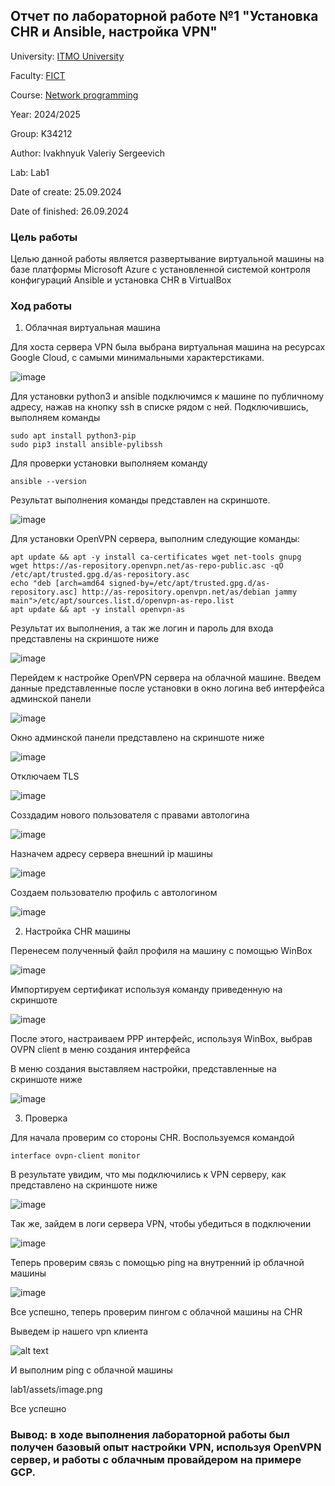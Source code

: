 ## Отчет по лабораторной работе №1 "Установка CHR и Ansible, настройка VPN"

University: [ITMO University](https://itmo.ru/ru/)

Faculty: [FICT](https://fict.itmo.ru)

Course: [Network programming](https://github.com/itmo-ict-faculty/network-programming)

Year: 2024/2025

Group: K34212

Author: Ivakhnyuk Valeriy Sergeevich

Lab: Lab1

Date of create: 25.09.2024

Date of finished: 26.09.2024

### Цель работы
Целью данной работы является развертывание виртуальной машины на базе платформы Microsoft Azure с установленной системой контроля конфигураций Ansible и установка CHR в VirtualBox

### Ход работы

1. Облачная виртуальная машина

Для хоста сервера VPN была выбрана виртуальная машина на ресурсах Google Cloud, с самыми минимальными характерстиками. 

<img alt="image" src="./assets/1.png">

Для установки python3 и ansible подключимся к машине по публичному адресу, нажав на кнопку ssh в списке рядом с ней.
Подключившись, выполняем команды

```
sudo apt install python3-pip
sudo pip3 install ansible-pylibssh
```

Для проверки установки выполняем команду 
```
ansible --version
```
Результат выполнения команды представлен на скриншоте.

<img alt="image" src="./assets/2.png">

Для установки OpenVPN сервера, выполним следующие команды:

```
apt update && apt -y install ca-certificates wget net-tools gnupg
wget https://as-repository.openvpn.net/as-repo-public.asc -qO /etc/apt/trusted.gpg.d/as-repository.asc
echo "deb [arch=amd64 signed-by=/etc/apt/trusted.gpg.d/as-repository.asc] http://as-repository.openvpn.net/as/debian jammy main">/etc/apt/sources.list.d/openvpn-as-repo.list
apt update && apt -y install openvpn-as
```

Результат их выполнения, а так же логин и пароль для входа представлены на скриншоте ниже

<img alt="image" src="./assets/4.png">

Перейдем к настройке OpenVPN сервера на облачной машине.
Введем данные представленные после установки в окно логина веб интерфейса админской панели

<img alt="image" src="./assets/6.png">

Окно админской панели представлено на скриншоте ниже

<img alt="image" src="./assets/7.png">

Отключаем TLS

<img alt="image" src="./assets/8.png">

Созздадим нового пользователя с правами автологина

<img alt="image" src="./assets/10.png">

Назначем адресу сервера внешний ip машины 

<img alt="image" src="./assets/18.png">

Создаем пользователю профиль с автологином

<img alt="image" src="./assets/11.png">

2. Настройка CHR машины

Перенесем полученный файл профиля на машину с помощью WinBox

<img alt="image" src="./assets/25.png">

Импортируем сертификат используя команду приведенную на скриншоте 

<img alt="image" src="./assets/16.png">

После этого, настраиваем PPP интерфейс, используя WinBox, выбрав OVPN client в меню создания интерфейса

В меню создания выставляем настройки, представленные на скриншоте ниже

<img alt="image" src="./assets/24.png">

3. Проверка

Для начала проверим со стороны CHR.
Воспользуемся командой 
```
interface ovpn-client monitor
```

В результате увидим, что мы подключились к VPN серверу, как представлено на скриншоте ниже

<img alt="image" src="./assets/19.png">

Так же, зайдем в логи сервера VPN, чтобы убедиться в подключении

<img alt="image" src="./assets/20.png">

Теперь проверим связь с помощью ping на внутренний ip облачной машины

![image](assets/23.png)

Все успешно, теперь проверим пингом с облачной машины на CHR

Выведем ip нашего vpn клиента

![alt text](assets/21.png)

И выполним ping с облачной машины

lab1/assets/image.png

Все успешно

### Вывод: в ходе выполнения лабораторной работы был получен базовый опыт настройки VPN, используя OpenVPN сервер, и работы с облачным провайдером на примере GCP.